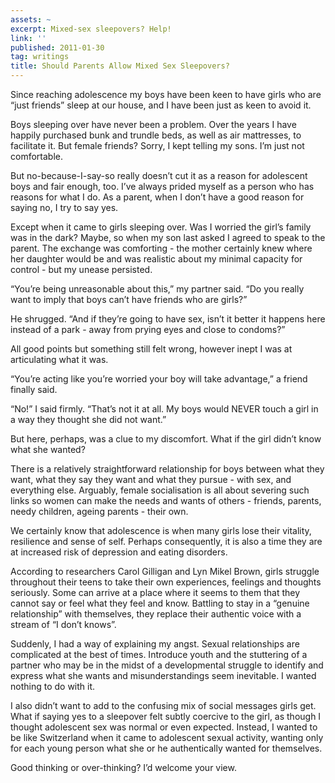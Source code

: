 ```yaml
---
assets: ~
excerpt: Mixed-sex sleepovers? Help!
link: ''
published: 2011-01-30
tag: writings
title: Should Parents Allow Mixed Sex Sleepovers?
---
```

Since reaching adolescence my boys have been keen to have girls who are “just friends” sleep at our house, and I have been just as keen to avoid it.

Boys sleeping over have never been a problem. Over the years I have
happily purchased bunk and trundle beds, as well as air mattresses, to
facilitate it. But female friends? Sorry, I kept telling my sons. I’m
just not comfortable.

But no-because-I-say-so really doesn’t cut it as a reason for adolescent
boys and fair enough, too. I’ve always prided myself as a person who has
reasons for what I do. As a parent, when I don’t have a good reason for
saying no, I try to say yes.

Except when it came to girls sleeping over. Was I worried the girl’s
family was in the dark? Maybe, so when my son last asked I agreed to
speak to the parent. The exchange was comforting - the mother certainly
knew where her daughter would be and was realistic about my minimal
capacity for control - but my unease persisted.

“You’re being unreasonable about this,” my partner said. “Do you really
want to imply that boys can’t have friends who are girls?”

He shrugged. “And if they’re going to have sex, isn’t it better it
happens here instead of a park - away from prying eyes and close to
condoms?”

All good points but something still felt wrong, however inept I was at
articulating what it was.

“You’re acting like you’re worried your boy will take advantage,” a
friend finally said.

“No!” I said firmly. “That’s not it at all. My boys would NEVER touch a
girl in a way they thought she did not want.”

But here, perhaps, was a clue to my discomfort. What if the girl didn’t
know what she wanted?

There is a relatively straightforward relationship for boys between what
they want, what they say they want and what they pursue - with sex, and
everything else. Arguably, female socialisation is all about severing
such links so women can make the needs and wants of others - friends,
parents, needy children, ageing parents - their own.

We certainly know that adolescence is when many girls lose their
vitality, resilience and sense of self. Perhaps consequently, it is also
a time they are at increased risk of depression and eating disorders.

According to researchers Carol Gilligan and Lyn Mikel Brown, girls
struggle throughout their teens to take their own experiences, feelings
and thoughts seriously. Some can arrive at a place where it seems to
them that they cannot say or feel what they feel and know. Battling to
stay in a “genuine relationship” with themselves, they replace their
authentic voice with a stream of “I don’t knows”.

Suddenly, I had a way of explaining my angst. Sexual relationships are
complicated at the best of times. Introduce youth and the stuttering of
a partner who may be in the midst of a developmental struggle to
identify and express what she wants and misunderstandings seem
inevitable. I wanted nothing to do with it.

I also didn’t want to add to the confusing mix of social messages girls
get. What if saying yes to a sleepover felt subtly coercive to the girl,
as though I thought adolescent sex was normal or even expected. Instead,
I wanted to be like Switzerland when it came to adolescent sexual
activity, wanting only for each young person what she or he
authentically wanted for themselves.

Good thinking or over-thinking? I’d welcome your view.